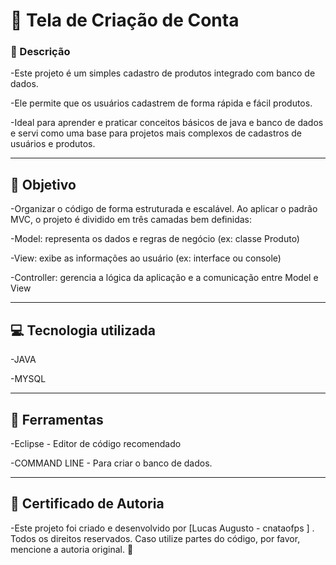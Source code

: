 
# 📝 Tela de Criação de Conta

### 📌 Descrição
-Este projeto é um simples cadastro de produtos integrado com banco de dados.

-Ele permite que os usuários cadastrem de forma rápida e fácil produtos.

-Ideal para aprender e praticar conceitos básicos de java e banco de dados e servi como uma base para projetos mais complexos de cadastros de usuários e produtos.

---

## 🚀 Objetivo
-Organizar o código de forma estruturada e escalável. Ao aplicar o padrão MVC, o projeto é dividido em três camadas bem definidas:

-Model: representa os dados e regras de negócio (ex: classe Produto)

-View: exibe as informações ao usuário (ex: interface ou console)

-Controller: gerencia a lógica da aplicação e a comunicação entre Model e View


---

## 💻 Tecnologia utilizada
-JAVA

-MYSQL


---

## 🔧 Ferramentas

-Eclipse - Editor de código recomendado

-COMMAND LINE - Para criar o banco de dados.

---

## 🔐 Certificado de Autoria

-Este projeto foi criado e desenvolvido por [Lucas Augusto - cnataofps ] . Todos os direitos reservados. Caso utilize partes do código, por favor, mencione a autoria original. 🚀
